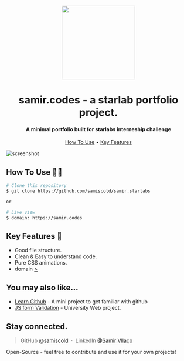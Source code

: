 <p href="#" align="center">
<img src="https://external-content.duckduckgo.com/iu/?u=https%3A%2F%2Fwww.outsource2kosovo.net%2Fuploads%2Flogos%2Fstarlabs_logo1540811913.png&f=1&nofb=1" width="200px">
</p>

<h1 align="center">
samir.codes - a starlab portfolio project.
<br>
</h1>



<h4 align="center">A minimal portfolio built for starlabs interneship challenge </h4>

<p align="center">
  <a href="#how-to-use">How To Use</a> •
  <a href="#key-features">Key Features</a>
</p>

![screenshot]()

## How To Use 🧑‍💻

```bash
# Clone this repository
$ git clone https://github.com/samiscold/samir.starlabs

or

# Live view
$ domain: https://samir.codes

```

## Key Features 📰

* Good file structure.
* Clean & Easy to understand code.
* Pure CSS animations.
* domain <a href="https://www.samir.codes">></a>


## You may also like...

- [Learn Github](https://github.com/samiscold/github.course) - A mini project to get familiar with github
- [JS form Validation](https://github.com/samiscold/ubt-website-web-project) - University Web project.


## Stay connected.
> GitHub [@samiscold](https://github.com/samiscold) &nbsp;&middot;&nbsp;
> LinkedIn [@Samir Vllaço](https://www.linkedin.com/in/samirvlla%C3%A7o/)

Open-Source -  feel free to contribute and use it for your own projects!

